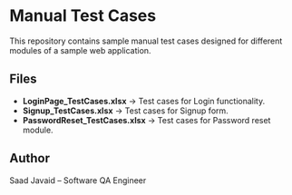 # Manual Test Cases

This repository contains sample manual test cases designed for different modules of a sample web application.

## Files
- **LoginPage_TestCases.xlsx** → Test cases for Login functionality.
- **Signup_TestCases.xlsx** → Test cases for Signup form.
- **PasswordReset_TestCases.xlsx** → Test cases for Password reset module.

## Author
Saad Javaid – Software QA Engineer
